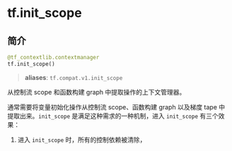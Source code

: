 # tf.init_scope

## 简介

```python
@tf_contextlib.contextmanager
tf.init_scope()
```

> **aliases**: `tf.compat.v1.init_scope`

从控制流 scope 和函数构建 graph 中提取操作的上下文管理器。

通常需要将变量初始化操作从控制流 scope、函数构建 graph 以及梯度 tape 中提取出来。`init_scope` 是满足这种需求的一种机制，进入 `init_scope` 有三个效果：

1. 进入 `init_scope` 时，所有的控制依赖被清除，